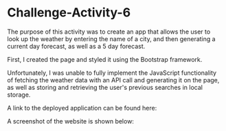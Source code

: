 # Challenge-Activity-6

The purpose of this activity was to create an app that allows the user to look up the weather by entering the name of a city, and then generating a current day forecast, as well as a 5 day forecast.

First, I created the page and styled it using the Bootstrap framework.

Unfortunately, I was unable to fully implement the JavaScript functionality of fetching the weather data with an API call and generating it on the page, as well as storing and retrieving the user's previous searches in local storage.

A link to the deployed application can be found here:

A screenshot of the website is shown below:
